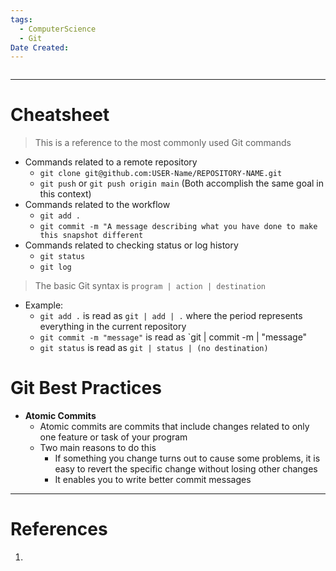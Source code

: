 ```yaml
---
tags:
  - ComputerScience
  - Git
Date Created:
---
```

```table-of-contents
```
---
# Cheatsheet
> This is a reference to the most commonly used Git commands
- Commands related to a remote repository
	- `git clone git@github.com:USER-Name/REPOSITORY-NAME.git`
	- `git push` or `git push origin main` (Both accomplish the same goal in this context)
- Commands related to the workflow
	- `git add .`
	- `git commit -m "A message describing what you have done to make this snapshot different`
- Commands related to checking status or log history
	- `git status`
	- `git log`
> The basic Git syntax is `program | action | destination`
- Example:
	- `git add .` is read as `git | add | .` where the period represents everything in the current repository
	- `git commit -m "message"` is read as `git | commit -m | "message"
	- `git status` is read as `git | status | (no destination)`

# Git Best Practices
- **Atomic Commits**
	- Atomic commits are commits that include changes related to only one feature or task of your program
	- Two main reasons to do this
		- If something you change turns out to cause some problems, it is easy to revert the specific change without losing other changes
		- It enables you to write better commit messages
---
# References
1. 